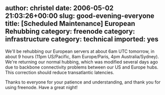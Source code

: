 author: christel
date: 2006-05-02 21:03:26+00:00
slug: good-evening-everyone
title: [Scheduled Maintenance] European Rehubbing
category: freenode
category: infrastructure
category: technical
imported: yes
---
  We'll be rehubbing our European servers at about 6am UTC tomorrow, in   about 9 hours (11pm US/Pacific, 8am Europe/Paris, 4pm Australia/Sydney).   We're returning our normal hubbing, which was modified several days ago   due to backbone connectivity problems between our US and Europe hubs. This   correction should reduce transatlantic latencies.

Thanks to everyone for your patience and understanding, and thank you for   using freenode. Have a great night!
